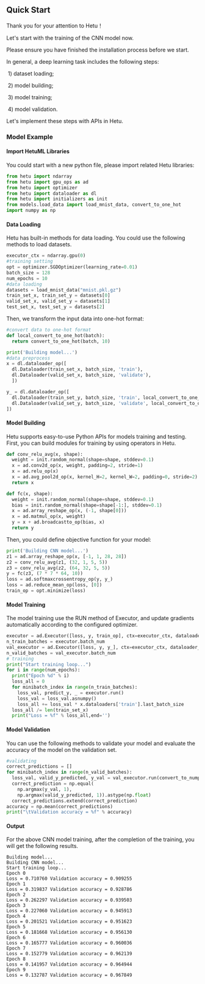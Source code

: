 ##  Quick Start

Thank you for your attention to Hetu！

Let's start with the training of the CNN model now.

Please ensure you have finished the installation process before we start.  

In general, a deep learning task includes the following steps: 

​	1) dataset loading;

​	2) model building; 

​	3) model training; 

​	4) model validation. 

Let's implement these steps with APIs in Hetu. 


### Model Example


#### **Import HetuML Libraries**

You could start with a new python file, please import related Hetu libraries:

```python
from hetu import ndarray
from hetu import gpu_ops as ad
from hetu import optimizer
from hetu import dataloader as dl
from hetu import initializers as init
from models.load_data import load_mnist_data, convert_to_one_hot
import numpy as np
```



#### **Data Loading**

Hetu has built-in methods for data loading. You could use the following methods to load datasets. 


```python
executor_ctx = ndarray.gpu(0)
#training setting
opt = optimizer.SGDOptimizer(learning_rate=0.01)
batch_size = 128
num_epochs = 10
#data loading
datasets = load_mnist_data("mnist.pkl.gz")
train_set_x, train_set_y = datasets[0]
valid_set_x, valid_set_y = datasets[1]
test_set_x, test_set_y = datasets[2]
```

Then, we transform the input data into one-hot format:

```python
#convert data to one-hot format
def local_convert_to_one_hot(batch):
  return convert_to_one_hot(batch, 10)

print('Building model...')
#data preprocess
x = dl.dataloader_op([
  dl.Dataloader(train_set_x, batch_size, 'train'),
  dl.Dataloader(valid_set_x, batch_size, 'validate'),
  ])

y_ = dl.dataloader_op([
  dl.Dataloader(train_set_y, batch_size, 'train', local_convert_to_one_hot),
  dl.Dataloader(valid_set_y, batch_size, 'validate', local_convert_to_one_hot),
])
```



#### **Model Building**

Hetu supports easy-to-use Python APIs for models training and testing. First, you can build  modules for training by using operators in Hetu. 

```python
def conv_relu_avg(x, shape):
  weight = init.random_normal(shape=shape, stddev=0.1)
  x = ad.conv2d_op(x, weight, padding=2, stride=1)
  x = ad.relu_op(x)
  x = ad.avg_pool2d_op(x, kernel_H=2, kernel_W=2, padding=0, stride=2)
  return x

def fc(x, shape):
  weight = init.random_normal(shape=shape, stddev=0.1)
  bias = init.random_normal(shape=shape[-1:], stddev=0.1)
  x = ad.array_reshape_op(x, (-1, shape[0]))
  x = ad.matmul_op(x, weight)
  y = x + ad.broadcastto_op(bias, x)
  return y
```

Then, you could define objective function for your model:

```python
print('Building CNN model...')
z1 = ad.array_reshape_op(x, [-1, 1, 28, 28])
z2 = conv_relu_avg(z1, (32, 1, 5, 5))
z3 = conv_relu_avg(z2, (64, 32, 5, 5))
y = fc(z3, (7 * 7 * 64, 10))
loss = ad.softmaxcrossentropy_op(y, y_)
loss = ad.reduce_mean_op(loss, [0])
train_op = opt.minimize(loss)
```

#### **Model Training**

The model training use the RUN method of Executor, and update gradients automatically according to the configured optimizer.


```python
executor = ad.Executor([loss, y, train_op], ctx=executor_ctx, dataloader_name='train')
n_train_batches = executor.batch_num
val_executor = ad.Executor([loss, y, y_], ctx=executor_ctx, dataloader_name='validate', inference=True)
n_valid_batches = val_executor.batch_num
# training
print("Start training loop...")
for i in range(num_epochs):
  print("Epoch %d" % i)
  loss_all = 0
  for minibatch_index in range(n_train_batches):
    loss_val, predict_y, _ = executor.run()
    loss_val = loss_val.asnumpy()
    loss_all += loss_val * x.dataloaders['train'].last_batch_size
  loss_all /= len(train_set_x)
  print("Loss = %f" % loss_all,end='')
```

 

#### **Model Validation**

You can use the following methods to validate your model and evaluate the accuracy of the model on the validation set.

```python
#validating
correct_predictions = []
for minibatch_index in range(n_valid_batches):
  loss_val, valid_y_predicted, y_val = val_executor.run(convert_to_numpy_ret_vals=True)
  correct_prediction = np.equal(
    np.argmax(y_val, 1),
    np.argmax(valid_y_predicted, 1)).astype(np.float)
  correct_predictions.extend(correct_prediction)
accuracy = np.mean(correct_predictions)
print("\tValidation accuracy = %f" % accuracy)
```

#### **Output**

For the above CNN model training, after the completion of the training, you will get the following results.

```
Building model...
Building CNN model...
Start training loop...
Epoch 0
Loss = 0.710760 Validation accuracy = 0.909255
Epoch 1
Loss = 0.319837 Validation accuracy = 0.928786
Epoch 2
Loss = 0.262297 Validation accuracy = 0.939503
Epoch 3
Loss = 0.227060 Validation accuracy = 0.945913
Epoch 4
Loss = 0.201521 Validation accuracy = 0.951623
Epoch 5
Loss = 0.181668 Validation accuracy = 0.956130
Epoch 6
Loss = 0.165777 Validation accuracy = 0.960036
Epoch 7
Loss = 0.152779 Validation accuracy = 0.962139
Epoch 8
Loss = 0.141957 Validation accuracy = 0.964944
Epoch 9
Loss = 0.132787 Validation accuracy = 0.967849
```